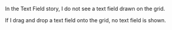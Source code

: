 In the Text Field story, I do not see a text field drawn on the grid.

If I drag and drop a text field onto the grid, no text field is shown.